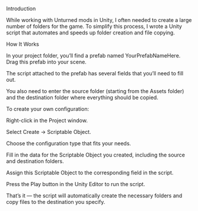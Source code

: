 Introduction

While working with Unturned mods in Unity, I often needed to create a large number of folders for the game. To simplify this process, I wrote a Unity script that automates and speeds up folder creation and file copying.

How It Works

In your project folder, you’ll find a prefab named YourPrefabNameHere. Drag this prefab into your scene.

The script attached to the prefab has several fields that you’ll need to fill out.

You also need to enter the source folder (starting from the Assets folder) and the destination folder where everything should be copied.

To create your own configuration:

Right-click in the Project window.

Select Create → Scriptable Object.

Choose the configuration type that fits your needs.

Fill in the data for the Scriptable Object you created, including the source and destination folders.

Assign this Scriptable Object to the corresponding field in the script.

Press the Play button in the Unity Editor to run the script.

That’s it — the script will automatically create the necessary folders and copy files to the destination you specify.